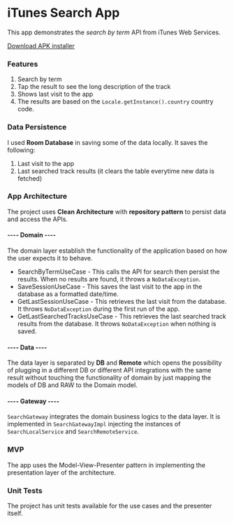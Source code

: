 # iTunes Search App

This app demonstrates the *search by term* API from iTunes Web Services.

[Download APK installer](https://github.com/rhychel/iTunesSearch/raw/master/iTunesSearch.apk)

### Features

1. Search by term
2. Tap the result to see the long description of the track
3. Shows last visit to the app
4. The results are based on the `Locale.getInstance().country` country code.

### Data Persistence

I used **Room Database** in saving some of the data locally. It saves the following:

 1. Last visit to the app
 2. Last searched track results (it clears the table everytime new data is fetched)

### App Architecture

The project uses **Clean Architecture** with **repository pattern** to persist data and access the APIs.

#### ---- Domain ----
The domain layer establish the functionality of the application based on how the user expects it to behave.

 - SearchByTermUseCase - This calls the API for search then persist the results. When no results are found, it throws a `NoDataException`.
 - SaveSessionUseCase - This saves the last visit to the app in the database as a formatted date/time.
 - GetLastSessionUseCase - This retrieves the last visit from the database. It throws `NoDataException` during the first run of the app.
 - GetLastSearchedTracksUseCase - This retrieves the last searched track results from the database. It throws `NoDataException` when nothing is saved.

#### ---- Data ----
The data layer is separated by **DB** and **Remote** which opens the possibility of plugging in a different DB or different API integrations with the same result without touching the functionality of domain by just mapping the models of DB and RAW to the Domain model.

#### ---- Gateway ----
`SearchGateway` integrates the domain business logics to the data layer. It is implemented in `SearchGatewayImpl` injecting the instances of `SearchLocalService` and `SearchRemoteService`.

### MVP
The app uses the Model-View-Presenter pattern in implementing the presentation layer of the architecture.

### Unit Tests
The project has unit tests available for the use cases and the presenter itself.